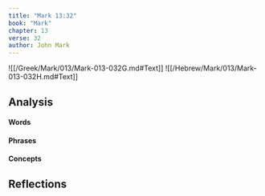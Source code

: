 ```yaml
---
title: "Mark 13:32"
book: "Mark"
chapter: 13
verse: 32
author: John Mark
---
```

![[/Greek/Mark/013/Mark-013-032G.md#Text]]
![[/Hebrew/Mark/013/Mark-013-032H.md#Text]]

## Analysis

#### Words

#### Phrases

#### Concepts

## Reflections

